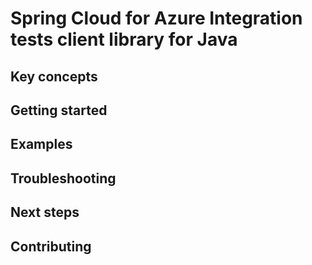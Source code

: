# Spring Cloud for Azure Integration tests client library for Java

## Key concepts
## Getting started
## Examples
## Troubleshooting
## Next steps
## Contributing
